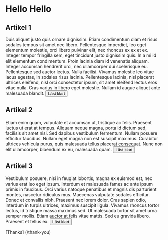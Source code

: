 # Hello Hello

## Artikel 1
Duis aliquet justo quis ornare dignissim. Etiam condimentum diam et risus sodales tempus sit amet nec libero. Pellentesque imperdiet, leo eget elementum molestie, orci libero pulvinar elit, nec rhoncus ex ex et ex. Integer tempor fringilla sem, eget tincidunt justo dignissim quis. In a mi id elit elementum condimentum. Proin lacinia diam id venenatis aliquam. Integer accumsan hendrerit orci, nec ullamcorper dui scelerisque eu. Pellentesque sed auctor lectus. Nulla facilisi. Vivamus molestie leo vitae lacus egestas, in sodales risus lacinia. Pellentesque lacinia, nisl placerat ultrices eleifend, nisl orci consectetur ipsum, sit amet eleifend lectus eros vitae nulla. Cras varius in libero eget molestie. Nullam id augue aliquet ante malesuada blandit.
<button id="read">Läst klart</button>

## Artikel 2
Etiam enim quam, vulputate et accumsan ut, tristique ac felis. Praesent luctus ut erat at tempus. Aliquam neque magna, porta id dictum sed, facilisis sit amet nisi. Sed dapibus vestibulum fermentum. Nullam posuere efficitur faucibus. Nullam eget magna non est suscipit maximus. Curabitur ultrices vehicula purus, quis malesuada tellus placerat consequat. Nunc non elit ullamcorper, bibendum ex eu, malesuada quam.
<button>Läst klart</button>

## Artikel 3
Vestibulum posuere, nisi in feugiat lobortis, magna ex euismod est, nec varius erat leo eget ipsum. Interdum et malesuada fames ac ante ipsum primis in faucibus. Orci varius natoque penatibus et magnis dis parturient montes, nascetur ridiculus mus. Maecenas vulputate sodales efficitur. Donec et convallis nibh. Praesent nec lorem dolor. Cras sapien odio, interdum in turpis ultrices, maximus suscipit ligula. Vivamus rhoncus tortor lectus, id tristique massa maximus sed. Ut malesuada tortor sit amet urna semper mollis. Etiam auctor at felis vitae mattis. Sed eu gravida libero. Praesent et tellus ex.
<button>Läst klart</button>

[Thanks] (/thank-you)

